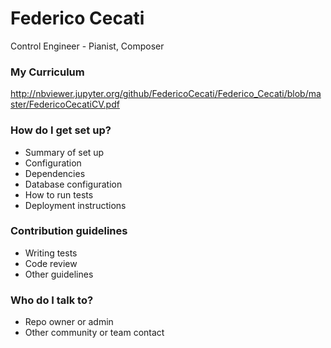 # Federico Cecati #

Control Engineer - Pianist, Composer

### My Curriculum ###

http://nbviewer.jupyter.org/github/FedericoCecati/Federico_Cecati/blob/master/FedericoCecatiCV.pdf


### How do I get set up? ###

* Summary of set up
* Configuration
* Dependencies
* Database configuration
* How to run tests
* Deployment instructions

### Contribution guidelines ###

* Writing tests
* Code review
* Other guidelines

### Who do I talk to? ###

* Repo owner or admin
* Other community or team contact
